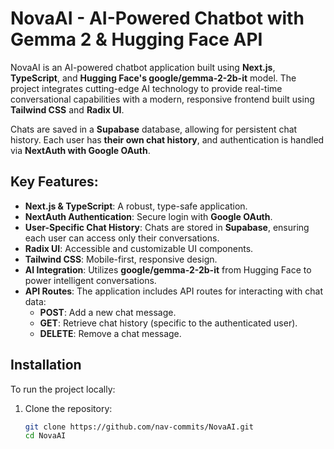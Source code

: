 # NovaAI - AI-Powered Chatbot with Gemma 2 & Hugging Face API

NovaAI is an AI-powered chatbot application built using **Next.js**, **TypeScript**, and **Hugging Face's google/gemma-2-2b-it** model. The project integrates cutting-edge AI technology to provide real-time conversational capabilities with a modern, responsive frontend built using **Tailwind CSS** and **Radix UI**.

Chats are saved in a **Supabase** database, allowing for persistent chat history. Each user has **their own chat history**, and authentication is handled via **NextAuth with Google OAuth**.

## Key Features:
- **Next.js & TypeScript**: A robust, type-safe application.
- **NextAuth Authentication**: Secure login with **Google OAuth**.
- **User-Specific Chat History**: Chats are stored in **Supabase**, ensuring each user can access only their conversations.
- **Radix UI**: Accessible and customizable UI components.
- **Tailwind CSS**: Mobile-first, responsive design.
- **AI Integration**: Utilizes **google/gemma-2-2b-it** from Hugging Face to power intelligent conversations.
- **API Routes**: The application includes API routes for interacting with chat data:
  - **POST**: Add a new chat message.
  - **GET**: Retrieve chat history (specific to the authenticated user).
  - **DELETE**: Remove a chat message.

## Installation

To run the project locally:

1. Clone the repository:

   ```bash
   git clone https://github.com/nav-commits/NovaAI.git
   cd NovaAI
   

